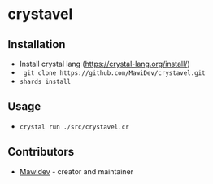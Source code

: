 # crystavel

## Installation

- Install crystal lang (<https://crystal-lang.org/install/>)
- `` git clone https://github.com/MawiDev/crystavel.git``
- `` shards install ``


## Usage

- `` crystal run ./src/crystavel.cr ``

## Contributors

- [Mawidev](https://github.com/MawiDev) - creator and maintainer

